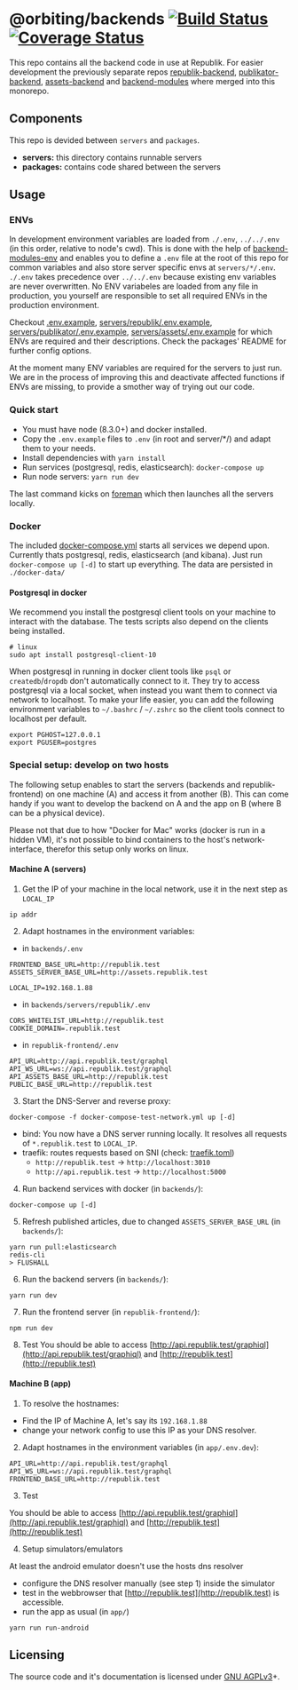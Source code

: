# @orbiting/backends [![Build Status](https://travis-ci.org/orbiting/backends.svg?branch=master)](https://travis-ci.org/orbiting/backends) [![Coverage Status](https://coveralls.io/repos/github/orbiting/backends/badge.svg?branch=master)](https://coveralls.io/github/orbiting/backends?branch=master)

This repo contains all the backend code in use at Republik. For easier development the previously separate repos [republik-backend](https://github.com/orbiting/republik-backend), [publikator-backend](https://github.com/orbiting/publikator-backend), [assets-backend](https://github.com/orbiting/assets-backend) and [backend-modules](https://github.com/orbiting/backend-modules) where merged into this monorepo.

## Components

This repo is devided between `servers` and `packages`.
- **servers:** this directory contains runnable servers
- **packages:** contains code shared between the servers

## Usage

### ENVs

In development environment variables are loaded from `./.env`, `../../.env` (in this order, relative to node's cwd). This is done with the help of [backend-modules-env](packages/env) and enables you to define a `.env` file at the root of this repo for common variables and also store server specific envs at `servers/*/.env`. `./.env` takes precedence over `../../.env` because existing env variables are never overwritten.
No ENV variabeles are loaded from any file in production, you yourself are responsible to set all required ENVs in the production environment.

Checkout [.env.example](.env.example), [servers/republik/.env.example](servers/republik/.env.example), [servers/publikator/.env.example](servers/publikator/.env.example), [servers/assets/.env.example](servers/assets/.env.example) for which ENVs are required and their descriptions. Check the packages' README for further config options.

At the moment many ENV variables are required for the servers to just run. We are in the process of improving this and deactivate affected functions if ENVs are missing, to provide a smother way of trying out our code.


### Quick start

- You must have node (8.3.0+) and docker installed.
- Copy the `.env.example` files to `.env` (in root and server/\*/) and adapt them to your needs.
- Install dependencies with `yarn install`
- Run services (postgresql, redis, elasticsearch): `docker-compose up`
- Run node servers: `yarn run dev`

The last command kicks on [foreman](https://github.com/strongloop/node-foreman) which then launches all the servers locally.


### Docker
The included [docker-compose.yml](docker-compose.yml) starts all services we depend upon. Currently thats postgresql, redis, elasticsearch (and kibana).
Just run `docker-compose up [-d]` to start up everything. The data are persisted in `./docker-data/`

#### Postgresql in docker
We recommend you install the postgresql client tools on your machine to interact with the database. The tests scripts also depend on the clients being installed.
```
# linux
sudo apt install postgresql-client-10
```

When postgresql in running in docker client tools like `psql` or `createdb`/`dropdb` don't automatically connect to it. They try to access postgresql via a local socket, when instead you want them to connect via network to localhost. To make your life easier, you can add the following environment variables to `~/.bashrc` / `~/.zshrc` so the client tools connect to localhost per default.
```
export PGHOST=127.0.0.1
export PGUSER=postgres
```


### Special setup: develop on two hosts
The following setup enables to start the servers (backends and republik-frontend) on one machine (A) and access it from another (B). This can come handy if you want to develop the backend on A and the app on B (where B can be a physical device).

Please not that due to how "Docker for Mac" works (docker is run in a hidden VM), it's not possible to bind containers to the host's network-interface, therefor this setup only works on linux.

#### Machine A (servers)
1. Get the IP of your machine in the local network, use it in the next step as `LOCAL_IP`
```
ip addr
```

2. Adapt hostnames in the environment variables:
- in `backends/.env`
```
FRONTEND_BASE_URL=http://republik.test
ASSETS_SERVER_BASE_URL=http://assets.republik.test

LOCAL_IP=192.168.1.88
```
- in `backends/servers/republik/.env`
```
CORS_WHITELIST_URL=http://republik.test
COOKIE_DOMAIN=.republik.test
```
- in `republik-frontend/.env`
```
API_URL=http://api.republik.test/graphql
API_WS_URL=ws://api.republik.test/graphql
API_ASSETS_BASE_URL=http://republik.test
PUBLIC_BASE_URL=http://republik.test
```


3. Start the DNS-Server and reverse proxy:
```
docker-compose -f docker-compose-test-network.yml up [-d]
```
- bind: You now have a DNS server running locally. It resolves all requests of `*.republik.test` to `LOCAL_IP`.
- traefik: routes requests based on SNI (check: [traefik.toml](.docker-config/traefik/traefik.toml))
  - `http://republik.test` -> `http://localhost:3010`
  - `http://api.republik.test` -> `http://localhost:5000`


4. Run backend services with docker (in `backends/`):
```
docker-compose up [-d]
```

5. Refresh published articles, due to changed `ASSETS_SERVER_BASE_URL` (in `backends/`):
```
yarn run pull:elasticsearch
redis-cli
> FLUSHALL
```

6. Run the backend servers (in `backends/`):
```
yarn run dev
```

7. Run the frontend server (in `republik-frontend/`):
```
npm run dev
```

8. Test
You should be able to access [http://api.republik.test/graphiql](http://api.republik.test/graphiql) and [http://republik.test](http://republik.test)

#### Machine B (app)
1. To resolve the hostnames:
- Find the IP of Machine A, let's say its `192.168.1.88`
- change your network config to use this IP as your DNS resolver.

2. Adapt hostnames in the environment variables (in `app/.env.dev`):
```
API_URL=http://api.republik.test/graphql
API_WS_URL=ws://api.republik.test/graphql
FRONTEND_BASE_URL=http://republik.test
```

3. Test

You should be able to access [http://api.republik.test/graphiql](http://api.republik.test/graphiql) and [http://republik.test](http://republik.test)


4. Setup simulators/emulators

At least the android emulator doesn't use the hosts dns resolver
- configure the DNS resolver manually (see step 1) inside the simulator
- test in the webbrowser that [http://republik.test](http://republik.test) is accessible.
- run the app as usual (in `app/`)
```
yarn run run-android
```

## Licensing
The source code and it's documentation is licensed under [GNU AGPLv3](LICENSE)+.
